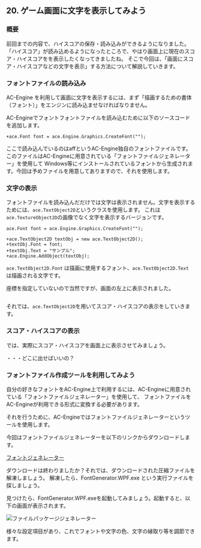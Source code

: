 ﻿## 20. ゲーム画面に文字を表示してみよう

### 概要

前回までの内容で、ハイスコアの保存・読み込みができるようになりました。
「ハイスコア」が読み込めるようになったところで、やはり画面上に現在のスコア・ハイスコアをを表示したくなってきましたね。
そこで今回は、「画面にスコア・ハイスコアなどの文字を表示」する方法について解説していきます。

### フォントファイルの読み込み

AC-Engine を利用して画面に文字を表示するには、まず「描画するための書体（フォント）」をエンジンに読み込ませなければなりません。

AC-Engineでフォントフォントファイルを読み込むために以下のソースコードを追加します。

```
+ace.Font font = ace.Engine.Graphics.CreateFont("");
```

ここで読み込んでいるのはaffというAC-Engine独自のフォントファイルです。このファイルはAC-Engineに用意されている「フォントファイルジェネレーター」を使用して
Windows等にインストールされているフォントから生成されます。今回は予めファイルを用意してありますので、それを使用します。

### 文字の表示

フォントファイルを読み込んだだけでは文字は表示されません。文字を表示するためには、```ace.TextObject2D```というクラスを使用します。
これは```ace.TextureObject2D```の画像でなく文字を表示するバージョンです。

```
ace.Font font = ace.Engine.Graphics.CreateFont("");

+ace.TextObject2D textObj = new ace.TextObject2D();
+textObj.Font = font;
+textObj.Text = "サンプル";
+ace.Engine.AddObject(textObj);
```

```ace.TextObject2D.Font``` は描画に使用するフォント、```ace.TextObject2D.Text``` は描画される文字です。

座標を指定していないので当然ですが、画面の左上に表示されました。

![]()

それでは、```ace.TextObject2D```を用いてスコア・ハイスコアの表示をしていきます。


### スコア・ハイスコアの表示

では、実際にスコア・ハイスコアを画面上に表示させてみましょう。

・・・どこに出せばいいの？


### フォントファイル作成ツールを利用してみよう

自分の好きなフォントをAC-Engine上で利用するには、AC-Engineに用意されている「フォントファイルジェネレーター」を使用して、
フォントファイルをAC-Engineが利用できる形式に変換する必要があります。

それを行うために、AC-Engineではフォントファイルジェネレーターというツールを使用します。

今回はフォントファイルジェネレーターを以下のリンクからダウンロードします。

[フォントジェネレーター](Common/FontGenerator.zip?raw=true)

ダウンロードは終わりましたか？それでは、ダウンロードされた圧縮ファイルを解凍しましょう。
解凍したら、FontGenerator.WPF.exe という実行ファイルを探しましょう。

見つけたら、FontGenerator.WPF.exeを起動してみましょう。起動すると、以下の画面が表示されます。

![ファイルパッケージジェネレーター](img/20_fontgenerator.png)

様々な設定項目があり、これでフォントや文字の色、文字の縁取り等を調節できます。


